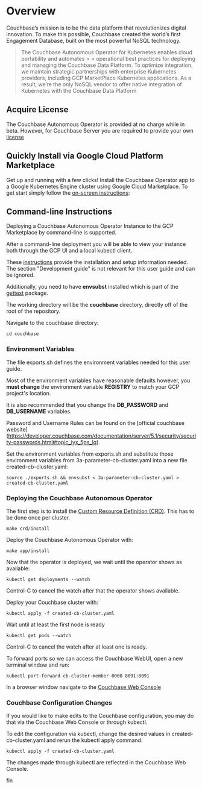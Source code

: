 # Overview

Couchbase’s mission is to be the data platform that revolutionizes digital innovation. To make this possible, Couchbase created the world’s first Engagement Database, built on the most powerful NoSQL technology.

> The Couchbase Autonomous Operator for Kubernetes enables cloud portability and automates > > operational best practices for deploying and managing the Couchbase Data Platform. To optimize integration, we maintain strategic partnerships with enterprise Kubernetes providers, including  GCP MarketPlace Kubernetes applications. As a result, we’re the only NoSQL vendor to offer native integration of Kubernetes with the Couchbase Data Platform

## Acquire License

The Couchbase Autonomous Operator is provided at no charge while in beta.  However, for Couchbase Server you are required to provide your own [license](https://www.couchbase.com/subscriptions-and-support#pricingForm)

## Quickly Install via Google Cloud Platform Marketplace

Get up and running with a few clicks! Install the Couchbase Operator app to a
Google Kubernetes Engine cluster using Google Cloud Marketplace. To get start simply follow the [on-screen instructions](https://console.cloud.google.com/marketplace/details/couchbase-public/couchbase-operator):

## Command-line Instructions

Deploying a Couchbase Autonomous Operator Instance to the GCP Marketplace by command-line is supported.

After a command-line deployment you will be able to view your instance both through the GCP UI and a local kubectl client.

These [instructions](https://github.com/GoogleCloudPlatform/marketplace-k8s-app-tools/) provide the installation and setup information needed.  The section "Development guide" is not relevant for this user guide and can be ignored.

Additionally, you need to have __envsubst__ installed which is part of the [gettext](https://www.gnu.org/software/gettext/) package.

The working directory will be the **couchbase** directory, directly off of the root of the repository.  

Navigate to the couchbase directory:

`cd couchbase`

### Environment Variables

The file exports.sh defines the environment variables needed for this user guide.

Most of the environment variables have reasonable defaults however, you **must change** the environment variable **REGISTRY** to match your GCP project's location.

It is also recommended that you change the **DB_PASSWORD** and **DB_USERNAME** variables.

Password and Username Rules can be found on the [official couchbase website] (https://developer.couchbase.com/documentation/server/5.1/security/security-passwords.html#topic_iyx_5ps_lq).

Set the environment variables from exports.sh and substitute those environment variables from 3a-parameter-cb-cluster.yaml into a new file created-cb-cluster.yaml:

```script
source ./exports.sh && envsubst < 3a-parameter-cb-cluster.yaml > created-cb-cluster.yaml
```

### Deploying the Couchbase Autonomous Operator

The first step is to install the [Custom Resource Definition (CRD)](https://kubernetes.io/docs/concepts/extend-kubernetes/api-extension/custom-resources/#customresourcedefinitions).  This has to be done once per cluster.

`make crd/install`

Deploy the Couchbase Autonomous Operator with:

`make app/install`

Now that the operator is deployed, we wait until the operator shows as available:

`kubectl get deployments --watch`

Control-C to cancel the watch after that the operator shows available.

Deploy your Couchbase cluster with:

`kubectl apply -f created-cb-cluster.yaml`

Wait until at least the first node is ready

`kubectl get pods --watch`

Control-C to cancel the watch after at least one is ready.

To forward ports so we can access the Couchbase WebUI, open a new terminal window and run:

`kubectl port-forward cb-cluster-member-0000 8091:8091`

In a browser window navigate to the [Couchbase Web Console](https://localhost:8091)

### Couchbase Configuration Changes
If you would like to make edits to the Couchbase configuration, you may do that via the Couchbase Web Console or through kubectl.  

To edit the configuration via kubectl, change the desired values in created-cb-cluster.yaml
and rerun the kubectl apply command:

`kubectl apply -f created-cb-cluster.yaml`

The changes made through kubectl are reflected in the Couchbase Web Console.

fin